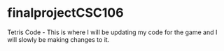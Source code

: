 # finalprojectCSC106
Tetris Code - This is where I will be updating my code for the game and I will slowly be making changes to it.
